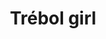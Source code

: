 ---
title: Trébol girl
date: 
draft: false

# descripcion
description : Pulsera de plata 925

materials: Plata 925

color: Plata y verde

dimensions: 16cm largo

code: 03-09-0569

type: "Pulseras"

categories: []

price: $3.710,00

price_eftvo: $3.150,00

# Images
# first image will be shown in the product page
images:
  # - image: "images/path_to_image"
  # La ubicacion de las imagenes es imagenes/Pulseras/Pulseras.Plata/03-09-0569-trebol-girl
  - image: "./images/pulseras/plata/03-09-0569.JPG"
---